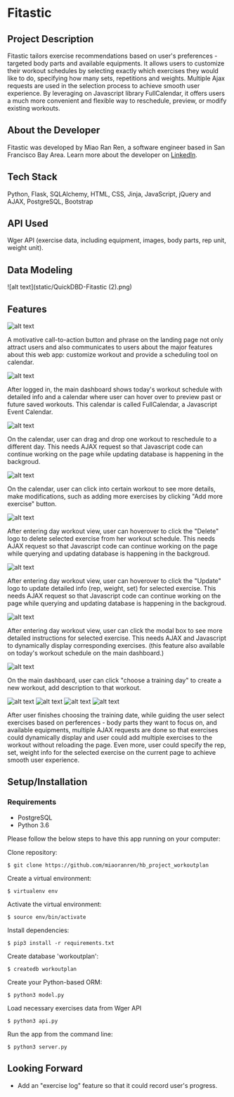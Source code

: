 # Fitastic
## Project Description
Fitastic tailors exercise recommendations based on user's preferences - targeted body parts and available equipments. It allows users to customize their workout schedules by selecting exactly which exercises they would like to do, specifying how many sets, repetitions and weights. Multiple Ajax requests are used in the selection process to achieve smooth user experience. By leveraging on Javascript library FullCalendar, it offers users a much more convenient and flexible way to reschedule, preview, or modify existing workouts.

## About the Developer
Fitastic was developed by Miao Ran Ren, a software engineer based in San Francisco Bay Area. Learn more about the developer on [LinkedIn](https://www.linkedin.com/in/mia-miao-ren-71b19a87/).

## Tech Stack
Python, Flask, SQLAlchemy, HTML, CSS, Jinja, JavaScript, jQuery and AJAX, PostgreSQL, Bootstrap

## API Used
Wger API (exercise data, including equipment, images, body parts, rep unit, weight unit).

## Data Modeling
![alt text](static/QuickDBD-Fitastic (2).png)

## Features 
![alt text](static/Screenshot_1.png)

A motivative call-to-action button and phrase on the landing page not only attract users and also communicates to users about the major features about this web app: customize workout and provide a scheduling tool on calendar.

![alt text](static/Screenshot_2.png)

After logged in, the main dashboard shows today's workout schedule with detailed info and a calendar where user can hover over to preview past or future saved workouts. This calendar is called FullCalendar, a Javascript Event Calendar.

![alt text](static/Screenshot_3.png)

On the calendar, user can drag and drop one workout to reschedule to a different day. This needs AJAX request so that Javascript code can continue working on the page while updating database is happening in the backgroud.

![alt text](static/Screenshot_4.png)

On the calendar, user can click into certain workout to see more details, make modifications, such as adding more exercises by clicking "Add more exercise" button.

![alt text](static/Screenshot_5.png)

After entering day workout view, user can hoverover to click the "Delete" logo to delete selected exercise from her workout schedule. This needs AJAX request so that Javascript code can continue working on the page while querying and updating database is happening in the backgroud.

![alt text](static/Screenshot_6.png)

After entering day workout view, user can hoverover to click the "Update" logo to update detailed info (rep, weight, set) for selected exercise. This needs AJAX request so that Javascript code can continue working on the page while querying and updating database is happening in the backgroud.

![alt text](static/Screenshot_7.png)

After entering day workout view, user can click the modal box to see more detailed instructions for selected exercise. This needs AJAX and Javascript to dynamically display corresponding exercises. (this feature also available on today's workout schedule on the main dashboard.)

![alt text](static/Screenshot_8.png)

On the main dashboard, user can click "choose a training day" to create a new workout, add description to that workout. 

![alt text](static/Screenshot_9.png)
![alt text](static/Screenshot_10.png)
![alt text](static/Screenshot_11.png)
![alt text](static/Screenshot_12.png)

After user finishes choosing the training date, while guiding the user select exercises based on perferences - body parts they want to focus on, and available equipments, multiple AJAX requests are done so that exercises could dynamically display and user could add multiple exercises to the workout without reloading the page. Even more, user could specify the rep, set, weight info for the selected exercise on the current page to achieve smooth user experience.


## Setup/Installation

### Requirements

* PostgreSQL
* Python 3.6

Please follow the below steps to have this app running on your computer:

Clone repository:

```
$ git clone https://github.com/miaoranren/hb_project_workoutplan
```

Create a virtual environment:

```
$ virtualenv env
```

Activate the virtual environment:

```
$ source env/bin/activate
```

Install dependencies:

```
$ pip3 install -r requirements.txt
```

Create database 'workoutplan':

```
$ createdb workoutplan
```

Create your Python-based ORM:

```
$ python3 model.py
```

Load necessary exercises data from Wger API

```
$ python3 api.py
```

Run the app from the command line:

```
$ python3 server.py
```

## Looking Forward
* Add an "exercise log" feature so that it could record user's progress.
